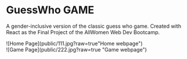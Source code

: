 # GuessWho GAME

A gender-inclusive version of the classic guess who game.
Created with React as the Final Project of the AllWomen Web Dev Bootcamp.


<div style="width:200px heigth:150px">
![Home Page](public/111.jpg?raw=true"Home webpage")
 </div>
 <span style="width:200px ">
![Game Page](public/222.jpg?raw=true "Game webpage")
 </span>

